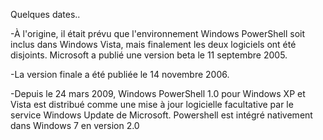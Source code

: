 Quelques dates..

-À l'origine, il était prévu que l'environnement Windows PowerShell soit inclus dans Windows Vista, mais finalement les deux logiciels ont été disjoints. Microsoft a publié une version beta le 11 septembre 2005.

-La version finale a été publiée le 14 novembre 2006.

-Depuis le 24 mars 2009, Windows PowerShell 1.0 pour Windows XP et Vista est distribué comme une mise à jour logicielle facultative par le service Windows Update de Microsoft. Powershell est intégré nativement dans Windows 7 en version 2.0
